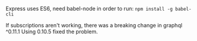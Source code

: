 Express uses ES6, need babel-node in order to run:
    `npm install -g babel-cli`

If subscriptions aren't working, there was a breaking change in graphql ^0.11.1
Using 0.10.5 fixed the problem.